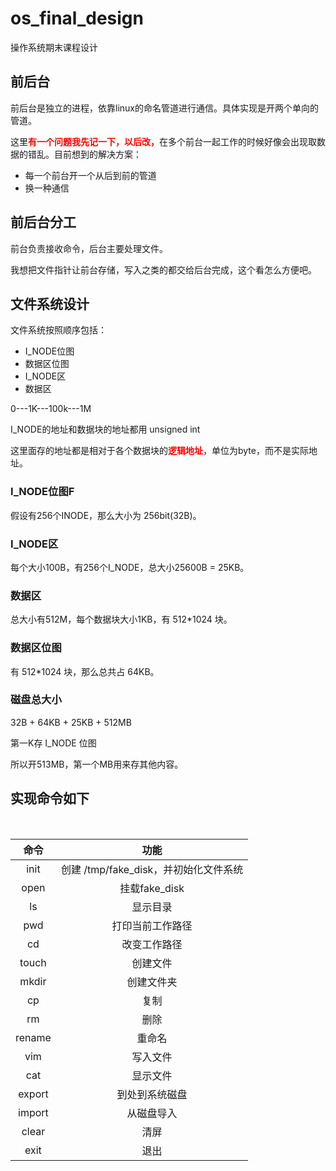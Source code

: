 # os\_final_design

操作系统期末课程设计

## 前后台

前后台是独立的进程，依靠linux的命名管道进行通信。具体实现是开两个单向的管道。

这里<font color=red>**有一个问题我先记一下，以后改，**</font>在多个前台一起工作的时候好像会出现取数据的错乱。目前想到的解决方案：

* 每一个前台开一个从后到前的管道
* 换一种通信

## 前后台分工

前台负责接收命令，后台主要处理文件。

我想把文件指针让前台存储，写入之类的都交给后台完成，这个看怎么方便吧。


## 文件系统设计

文件系统按照顺序包括：

- I_NODE位图 
- 数据区位图 
- I_NODE区
- 数据区

0---1K---100k---1M

I_NODE的地址和数据块的地址都用 unsigned int

这里面存的地址都是相对于各个数据块的<font color=red>**逻辑地址**</font>，单位为byte，而不是实际地址。

### I_NODE位图F

假设有256个INODE，那么大小为 256bit(32B)。 

### I_NODE区

每个大小100B，有256个I_NODE，总大小25600B = 25KB。

### 数据区

总大小有512M，每个数据块大小1KB，有 512*1024 块。

### 数据区位图

有 512*1024 块，那么总共占 64KB。

### 磁盘总大小

32B + 64KB + 25KB + 512MB

第一K存 I_NODE 位图

所以开513MB，第一个MB用来存其他内容。


## 实现命令如下

<br>

命令 | 功能
:-: | :-: 
init | 创建 /tmp/fake_disk，并初始化文件系统
open | 挂载fake_disk
ls | 显示目录
pwd| 打印当前工作路径
cd| 改变工作路径
touch| 创建文件
mkdir| 创建文件夹
cp| 复制
rm| 删除
rename| 重命名
vim| 写入文件
cat| 显示文件
export| 到处到系统磁盘
import| 从磁盘导入
clear| 清屏
exit| 退出


